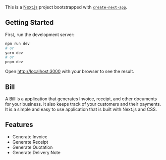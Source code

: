 This is a [Next.js](https://nextjs.org/) project bootstrapped with [`create-next-app`](https://github.com/vercel/next.js/tree/canary/packages/create-next-app).

## Getting Started

First, run the development server:

```bash
npm run dev
# or
yarn dev
# or
pnpm dev
```

Open [http://localhost:3000](http://localhost:3000) with your browser to see the result.

## Bill
A Bill is a application that generates Invoice, receipt, and other documents for your business. It also keeps track of your customers and their payments. It is a simple and easy to use application that is built with Next.js and CSS.

## Features
- Generate Invoice
- Generate Receipt
- Generate Quotation
- Generate Delivery Note

